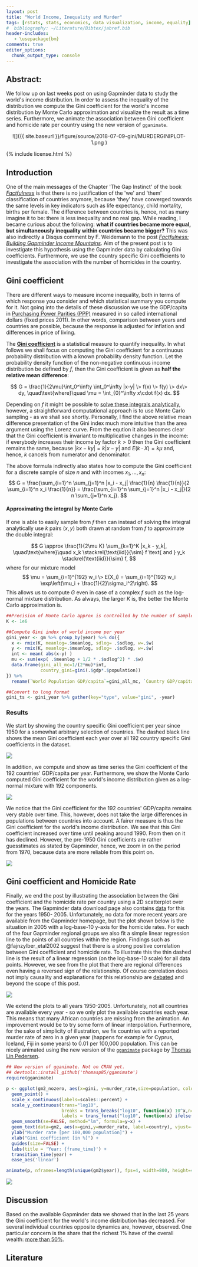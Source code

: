 ```yaml
---
layout: post
title: "World Income, Inequality and Murder"
tags: [rstats, stats, economics, data visualization, income, equality]
#  bibliography: ~/Literature/Bibtex/jabref.bib
header-includes:
   - \usepackage{bm}
comments: true
editor_options:
  chunk_output_type: console
---
```




## Abstract:

We follow up on last weeks post on using Gapminder data to study the
world's income distribution. In order to assess the inequality of the
distribution we compute the Gini coefficient for the world's income
distribution by Monte Carlo approximation and visualize the result as
a time series. Furthermore, we animate the association between Gini
coefficient and homicide rate per country using the new version of
`gganimate`.

<center>
![]({{ site.baseurl }}/figure/source/2018-07-09-gini/MURDERGINIPLOT-1.png )
</center>

{% include license.html %}


## Introduction

One of the main messages of the Chapter 'The Gap Instinct' of the book
[*Factfulness*](https://www.gapminder.org/factfulness/) is that there
is no justification of the 'we' and 'them' classification of countries
anymore, because 'they' have converged towards the same levels in key
indicators such as life expectancy, child mortality, births per
female. The difference between countries is, hence, not as many
imagine it to be: there is less inequality and no real gap. While
reading, I became curious about the following: **what if countries
became more equal, but simultaneously inequality within countries
became bigger?** This was also indirectly a Disqus comment by
F. Weidemann to the post
[*Factfulness: Building Gapminder Income Mountains*](http://staff.math.su.se/hoehle/blog/2018/07/02/factfulness.html).
Aim of the present post is to investigate this hypothesis using the
Gapminder data by calculating Gini coefficients. Furthermore, we use the country specific Gini coefficients to investigate the association with the number of homicides in the country.



## Gini coefficient

There are  different ways to measure income inequality, both in
terms of which response you consider and which statistical summary you
compute for it. Not going into the details of these discussion we
use the GDP/capita in
[Purchasing Power Parities (PPP)](https://en.wikipedia.org/wiki/Purchasing_power_parity)
measured in so called international dollars (fixed prices 2011). In
other words, comparison between years and countries are possible,
because the response is adjusted for inflation and differences in
price of living.

The
[**Gini coefficient**](https://en.wikipedia.org/wiki/Gini_coefficient)
is a statistical measure to quantify inequality. In what follows we
shall focus on computing the Gini coefficient for a continuous
probability distribution with a known probability density
function. Let the probability density function of the non-negative
continuous income distribution be defined by $f$, then the Gini
coefficient is given as **half the relative mean difference**:

$$
G
= \frac{1}{2\mu}\int_0^\infty \int_0^\infty |x-y| \> f(x) \> f(y) \>
dx\> dy, \quad\text{where}\quad \mu = \int_{0}^\infty x\cdot f(x) dx.
$$

Depending on $f$ it might be possible to
[solve these integrals analytically](https://en.wikipedia.org/wiki/Gini_coefficient#Continuous_probability_distribution),
however, a straightforward computational approach is to use Monte Carlo
sampling - as we shall see shortly. Personally, I find the above relative mean difference presentation of the Gini index much more intuitive than the area
argument using the Lorenz curve. From the eqution it also becomes
clear that the Gini coefficient is invariant to multiplicative
changes in the income: if everybody increases their income by factor
$k>0$ then the Gini coefficient remains the same, because $|k x - k y|
= k | x - y|$ and $E(k \cdot X) = k \mu$ and, hence, $k$ cancels from
numerator and denominator.


The above formula indirectly also states
how to compute the Gini coefficient for a discrete sample of size $n$
and with incomes
$x_1,\ldots, x_n$:
$$
G =  \frac{\sum_{i=1}^n \sum_{j=1}^n  |x_i -
x_j| \frac{1}{n} \frac{1}{n}}{2 \sum_{i=1}^n  x_i \frac{1}{n}} =
\frac{\sum_{i=1}^n \sum_{j=1}^n |x_i - x_j|}{2 n \sum_{j=1}^n x_j}.
$$


#### Approximating the integral by Monte Carlo

If one is able to easily sample from $f$ then can instead of solving
the integral analytically use $k$ pairs $(x,y)$ both drawn at random
from $f$ to approximate the double integral:

$$
G \approx \frac{1}{2\mu K} \sum_{k=1}^K |x_k - y_k|, \quad\text{where}\quad
x_k \stackrel{\text{iid}}{\sim} f \text{ and } y_k \stackrel{\text{iid}}{\sim} f,
$$
where for our mixture model
$$
\mu = \sum_{i=1}^{192} w_i \> E(X_i) = \sum_{i=1}^{192} w_i \exp\left(\mu_i + \frac{1}{2}\sigma_i^2\right).
$$
This allows us to compute $G$ even in case of a complex $f$ such as the log-normal mixture distribution. As always, the larger $K$ is, the better the Monte Carlo approximation is.


```r
##Precision of Monte Carlo approx is controlled by the number of samples
K <- 1e6

##Compute Gini index of world income per year
gini_year <- gm %>% group_by(year) %>% do({
  x <- rmix(K, meanlog=.$meanlog, sdlog= .$sdlog, w=.$w)
  y <- rmix(K, meanlog=.$meanlog, sdlog= .$sdlog, w=.$w)
  int <- mean( abs(x-y) )
  mu <- sum(exp( .$meanlog + 1/2 * .$sdlog^2) * .$w)
  data.frame(gini_all_mc=1/(2*mu)*int,
             country_gini=gini(.$gdp*.$population))
}) %>%
  rename(`World Population GDP/capita`=gini_all_mc, `Country GDP/capita`=country_gini)

##Convert to long format
gini_ts <- gini_year %>% gather(key="type", value="gini", -year)
```

### Results

We start by showing the country specific Gini coefficient per year since 1950 for a
somewhat arbitrary selection of countries.
The dashed black line shows the mean Gini coefficient each year over
all 192 country specific Gini coefficients in the dataset.

<img src="{{ site.baseurl }}/figure/source/2018-07-09-gini/GINITSSELECTED-1.png" style="display: block; margin: auto;" />

In addition, we compute and show as time series
the Gini coefficient of the 192
countries' GDP/capita per year. Furthermore, we show the Monte Carlo computed Gini coefficient for
the world's income distribution given as a log-normal mixture with
192 components.

<img src="{{ site.baseurl }}/figure/source/2018-07-09-gini/PLOTGINI-1.png" style="display: block; margin: auto;" />

We notice that the Gini coefficient for the 192
countries' GDP/capita remains very stable over time. This, however,
does not take the large differences in populations between countries
into account. A fairer measure is thus the Gini coefficient for the
world's income distribution. We see that this Gini coefficient
increased over time until peaking around 1990. From then on it has
declined.  However, the pre-1950 Gini coefficients are rather
guesstimates as stated by Gapminder, hence, we zoom in on the period
from 1970, because data are more reliable from this point on.

<img src="{{ site.baseurl }}/figure/source/2018-07-09-gini/PLOTGINIFROM1970-1.png" style="display: block; margin: auto;" />

## Gini coefficient and Homicide Rate



Finally, we end the post by illustrating the association between the
Gini coefficient and the homicide rate per country using a 2D
scatterplot over the years. The Gapminder data download page also
contains
[data](https://docs.google.com/spreadsheet/pub?key=tZgPgT_sx3VdAuyDxEzenYA&output=xlsx)
for this for the years 1950- 2005.
Unfortunately, no data for more recent years are available from the
Gapminder homepage, but the plot shown below is the situation in
2005 with a log-base-10 y-axis for the homicide rates.  For each
of the four Gapminder regional groups we also fit a simple linear
regression line to the points of all countries within the region.
Findings such as @fajnzylber_etal2002 suggest that there is a strong
positive correlation between Gini coefficient and homicide
rate. To illustrate this the thin dashed line is the result of a
linear regression (on the log-base-10 scale) for all data
points. However, we see from the plot that there are regional
differences even having a reversed sign of the relationship. Of course
correlation does not imply causality and explanations for this
relationship are
[debated](https://www.theguardian.com/us-news/2017/dec/08/income-inequality-murder-homicide-rates)
and beyond the scope of this post.

<img src="{{ site.baseurl }}/figure/source/2018-07-09-gini/MURDERGINIPLOT-1.png" style="display: block; margin: auto;" />

We extend the plots to all years 1950-2005.  Unfortunately,
not all countries are available every year - so we only
plot the available countries each year. This means that many African countries are
missing from the animation. An improvement would be to try some form
of linear interpolation. Furthermore, for the sake of simplicity of illustration,
we fix countries with a reported murder rate of zero in a given year
(happens for example for Cyprus, Iceland, Fiji in some years) to 0.01
per 100,000 population. This can be nicely animated using the new version
of the [`gganimate`](https://github.com/thomasp85/gganimate) package by
[Thomas Lin Pedersen](https://twitter.com/thomasp85).



```r
## New version of gganimate. Not on CRAN yet.
## devtools::install_github('thomasp85/gganimate')
require(gganimate)

p <- ggplot(gm2_nozero, aes(x=gini, y=murder_rate,size=population, color=Region)) +
  geom_point() +
  scale_x_continuous(labels=scales::percent) +
  scale_y_continuous(trans="log10",
                     breaks = trans_breaks("log10", function(x) 10^x,n=5),
                     labels = trans_format("log10", function(x) ifelse(x<0, sprintf(paste0("%.",ifelse(is.na(x),"0",round(abs(x))),"f"),10^x), sprintf("%.0f",10^x)))) +
  geom_smooth(se=FALSE, method="lm", formula=y~x) +
  geom_text(data=gm2, aes(x=gini,y=murder_rate, label=country), vjust=-0.9, show.legend=FALSE) +
  ylab("Murder rate [per 100,000 population]") +
  xlab("Gini coefficient [in %]") +
  guides(size=FALSE) +
  labs(title = 'Year: {frame_time}') +
  transition_time(year) +
  ease_aes('linear')

animate(p, nframes=length(unique(gm2$year)), fps=4, width=800, height=400, res=100)
```

<img src="{{ site.baseurl }}/figure/source/2018-07-09-gini/ANIMATE-1.gif" style="display: block; margin: auto;" />

## Discussion

Based on the available Gapminder data we showed that in the last 25
years the Gini coefficient for the world's income distribution has
decreased. For several individual countries opposite dynamics are,
however, observed. One particular concern is the share that the
richest 1% have of the overall wealth:
[more than 50%](https://www.theguardian.com/inequality/2017/nov/14/worlds-richest-wealth-credit-suisse).


## Literature
